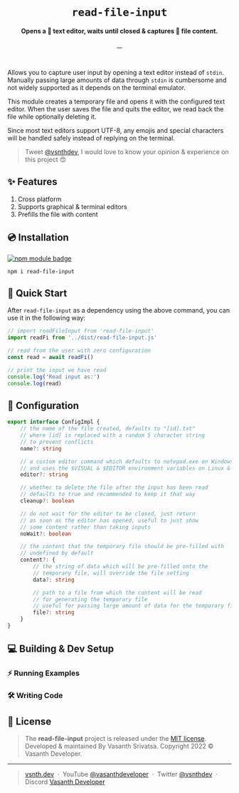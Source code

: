 <h1 align="center">
    <code>read-file-input</code>
</h1>
<p align="center"><strong>Opens a 📝 text editor, waits until closed & captures 🔬 file content.</strong></p>
<p align="center">
    <a target="_blank" rel="noopener" href="https://www.npmjs.com/package/read-file-input">
        <img src="https://img.shields.io/npm/v/read-file-input.svg?style=flat-square" alt="">
    </a>
    <a target="_blank" rel="noopener" href="https://www.npmjs.com/package/read-file-input?activeTab=versions">
        <img src="https://img.shields.io/npm/dm/read-file-input.svg?style=flat-square" alt="">
    </a>
    <a href="https://github.com/vsnthdev/read-file-input/issues">
        <img src="https://img.shields.io/github/issues/vsnthdev/read-file-input.svg?style=flat-square" alt="">
    </a>
    <a href="https://github.com/vsnthdev/read-file-input/commits/main">
        <img src="https://img.shields.io/github/last-commit/vsnthdev/read-file-input.svg?style=flat-square"
            alt="">
    </a>
</p>
<br>

Allows you to capture user input by opening a text editor instead of `stdin`. Manually passing large amounts of data through `stdin` is cumbersome and not widely supported as it depends on the terminal emulator.

This module creates a temporary file and opens it with the configured text editor. When the user saves the file and quits the editor, we read back the file while optionally deleting it.

Since most text editors support UTF-8, any emojis and special characters will be handled safely instead of replying on the terminal.

> Tweet <a target="_blank" rel="noopener" href="https://vas.cx/twitter">@vsnthdev</a>, I would love to know your opinion & experience on this project 😍

## ✨ Features

1. Cross platform
2. Supports graphical & terminal editors
3. Prefills the file with content

## 💿 Installation

<a href="https://www.npmjs.com/package/read-file-input"><img src="https://nodei.co/npm/read-file-input.png?downloads=true&downloadRank=true&stars=true" alt="npm module badge"></a>
```
npm i read-file-input
```

## 🚀 Quick Start

After `read-file-input` as a dependency using the above command, you can use it in the following way:

```javascript
// import readFileInput from 'read-file-input'
import readFi from '../dist/read-file-input.js'

// read from the user with zero configuration
const read = await readFi()

// print the input we have read
console.log('Read input as:')
console.log(read)

```

## 🧪 Configuration

```typescript
export interface ConfigImpl {
    // the name of the file created, defaults to "[id].txt"
    // where [id] is replaced with a random 5 character string
    // to prevent conflicts
    name?: string

    // a custom editor command which defaults to notepad.exe on Windows
    // and uses the $VISUAL & $EDITOR environment variables on Linux & macOS
    editor?: string

    // whether to delete the file after the input has been read
    // defaults to true and recommended to keep it that way
    cleanup?: boolean

    // do not wait for the editor to be closed, just return
    // as soon as the editor has opened, useful to just show
    // some content rather than taking inputs
    noWait?: boolean

    // the content that the temporary file should be pre-filled with
    // undefined by default
    content?: {
        // the string of data which will be pre-filled onto the
        // temporary file, will override the file setting
        data?: string

        // path to a file from which the content will be read
        // for generating the temporary file
        // useful for passing large amount of data for the temporary file
        file?: string
    }
}

```

## 💻 Building & Dev Setup

### ⚡ Running Examples
### 🛠️ Writing Code

<!-- footer -->

## 📰 License
> The **read-file-input** project is released under the [MIT license](https://github.com/vsnthdev/read-file-input/blob/main/LICENSE.md). <br> Developed &amp; maintained By Vasanth Srivatsa. Copyright 2022 © Vasanth Developer.
<hr>

> <a href="https://vsnth.dev" target="_blank" rel="noopener">vsnth.dev</a> &nbsp;&middot;&nbsp;
> YouTube <a href="https://vas.cx/videos" target="_blank" rel="noopener">@vasanthdeveloper</a> &nbsp;&middot;&nbsp;
> Twitter <a href="https://vas.cx/twitter" target="_blank" rel="noopener">@vsnthdev</a> &nbsp;&middot;&nbsp;
> Discord <a href="https://vas.cx/discord" target="_blank" rel="noopener">Vasanth Developer</a>
